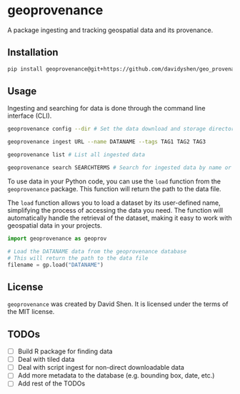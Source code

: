 # geoprovenance

A package ingesting and tracking geospatial data and its provenance.

## Installation

```bash
pip install geoprovenance@git+https://github.com/davidyshen/geo_provenance
```

## Usage

Ingesting and searching for data is done through the command line interface (CLI).

```bash
geoprovenance config --dir # Set the data download and storage directory

geoprovenance ingest URL --name DATANAME --tags TAG1 TAG2 TAG3

geoprovenance list # List all ingested data

geoprovenance search SEARCHTERMS # Search for ingested data by name or tags
```

To use data in your Python code, you can use the `load` function from the `geoprovenance` package. This function will return the path to the data file.

The `load` function allows you to load a dataset by its user-defined name, simplifying the process of accessing the data you need. The function will automatically handle the retrieval of the dataset, making it easy to work with geospatial data in your projects.

```python
import geoprovenance as geoprov

# Load the DATANAME data from the geoprovenance database
# This will return the path to the data file
filename = gp.load("DATANAME")
```

## License

`geoprovenance` was created by David Shen. It is licensed under the terms of the MIT license.

## TODOs

- [ ] Build R package for finding data
- [ ] Deal with tiled data
- [ ] Deal with script ingest for non-direct downloadable data
- [ ] Add more metadata to the database (e.g. bounding box, date, etc.)
- [ ] Add rest of the TODOs
